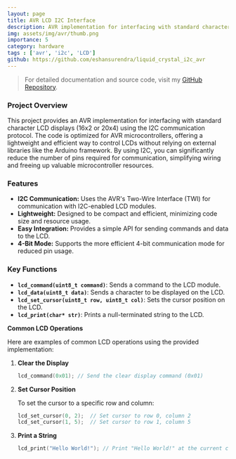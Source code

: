 ```yaml
---
layout: page
title: AVR LCD I2C Interface
description: AVR implementation for interfacing with standard character LCD displays (16x2 or 20x4) using the I2C communication protocol.
img: assets/img/avr/thumb.png
importance: 5
category: hardware
tags : ['avr', 'i2c', 'LCD']
github: https://github.com/eshansurendra/liquid_crystal_i2c_avr
---
```


> For detailed documentation and source code, visit my [GitHub Repository](https://github.com/eshansurendra/liquid_crystal_i2c_avr).

### Project Overview

This project provides an AVR implementation for interfacing with standard character LCD displays (16x2 or 20x4) using the I2C communication protocol. The code is optimized for AVR microcontrollers, offering a lightweight and efficient way to control LCDs without relying on external libraries like the Arduino framework. By using I2C, you can significantly reduce the number of pins required for communication, simplifying wiring and freeing up valuable microcontroller resources.

### Features
* **I2C Communication:** Uses the AVR's Two-Wire Interface (TWI) for communication with I2C-enabled LCD modules.
* **Lightweight:** Designed to be compact and efficient, minimizing code size and resource usage.
* **Easy Integration:** Provides a simple API for sending commands and data to the LCD.
* **4-Bit Mode:** Supports the more efficient 4-bit communication mode for reduced pin usage.

### Key Functions

*   **`lcd_command(uint8_t command)`**: Sends a command to the LCD module.
*   **`lcd_data(uint8_t data)`**: Sends a character to be displayed on the LCD.
*   **`lcd_set_cursor(uint8_t row, uint8_t col)`**: Sets the cursor position on the LCD.
*   **`lcd_print(char* str)`**: Prints a null-terminated string to the LCD.

**Common LCD Operations**

Here are examples of common LCD operations using the provided implementation:

1.  **Clear the Display**

    ```c
    lcd_command(0x01); // Send the clear display command (0x01)
    ```

2.  **Set Cursor Position**

    To set the cursor to a specific row and column:

    ```c
    lcd_set_cursor(0, 2);  // Set cursor to row 0, column 2
    lcd_set_cursor(1, 5);  // Set cursor to row 1, column 5
    ```

3.  **Print a String**

    ```c
    lcd_print("Hello World!"); // Print "Hello World!" at the current cursor position
    ```

